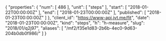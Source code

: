 {
  "properties": {
    "num": [
      486
    ],
    "unit": [
      "steps"
    ],
    "start": [
      "2018-01-22T00:00:00Z"
    ],
    "end": [
      "2018-01-23T00:00:00Z"
    ],
    "published": [
      "2018-01-23T00:00:00Z"
    ]
  },
  "client_id": "https://www-api.jvt.me/fit",
  "date": "2018-01-23T00:00:00Z",
  "kind": "steps",
  "h": "h-measure",
  "slug": "2018/01/q2j97",
  "aliases": [
    "/mf2/f35e1d83-2b6b-4ec0-9d63-204b0db0f986/"
  ]
}
